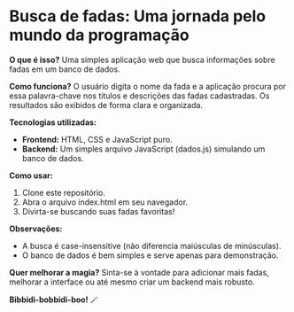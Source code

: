 #  Busca de fadas: Uma jornada pelo mundo da programação 

**O que é isso?**
Uma simples aplicação web que busca informações sobre fadas em um banco de dados. 

**Como funciona?**
O usuário digita o nome da fada e a aplicação procura por essa palavra-chave nos títulos e descrições das fadas cadastradas. Os resultados são exibidos de forma clara e organizada.

**Tecnologias utilizadas:**
* **Frontend:** HTML, CSS e JavaScript puro.
* **Backend:** Um simples arquivo JavaScript (dados.js) simulando um banco de dados.

**Como usar:**
1. Clone este repositório.
2. Abra o arquivo index.html em seu navegador.
3. Divirta-se buscando suas fadas favoritas!

**Observações:**
* A busca é case-insensitive (não diferencia maiúsculas de minúsculas).
* O banco de dados é bem simples e serve apenas para demonstração. 

**Quer melhorar a magia?**
Sinta-se à vontade para adicionar mais fadas, melhorar a interface ou até mesmo criar um backend mais robusto.

**Bibbidi-bobbidi-boo!** 🪄